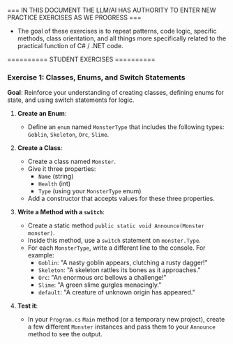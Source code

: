 === IN THIS DOCUMENT THE LLM/AI HAS AUTHORITY TO ENTER NEW PRACTICE EXERCISES AS WE PROGRESS ===
- The goal of these exercises is to repeat patterns, code logic, specific methods, class orientation, and all things more specifically related to the practical function of C# / .NET code.




========== STUDENT EXERCISES ==========

### Exercise 1: Classes, Enums, and Switch Statements

**Goal**: Reinforce your understanding of creating classes, defining enums for state, and using switch statements for logic.

1.  **Create an Enum**:
    -   Define an `enum` named `MonsterType` that includes the following types: `Goblin`, `Skeleton`, `Orc`, `Slime`.

2.  **Create a Class**:
    -   Create a class named `Monster`.
    -   Give it three properties:
        -   `Name` (string)
        -   `Health` (int)
        -   `Type` (using your `MonsterType` enum)
    -   Add a constructor that accepts values for these three properties.

3.  **Write a Method with a `switch`**:
    -   Create a static method `public static void Announce(Monster monster)`.
    -   Inside this method, use a `switch` statement on `monster.Type`.
    -   For each `MonsterType`, write a different line to the console. For example:
        -   `Goblin`: "A nasty goblin appears, clutching a rusty dagger!"
        -   `Skeleton`: "A skeleton rattles its bones as it approaches."
        -   `Orc`: "An enormous orc bellows a challenge!"
        -   `Slime`: "A green slime gurgles menacingly."
        -   `default`: "A creature of unknown origin has appeared."

4.  **Test it**:
    -   In your `Program.cs` `Main` method (or a temporary new project), create a few different `Monster` instances and pass them to your `Announce` method to see the output.
